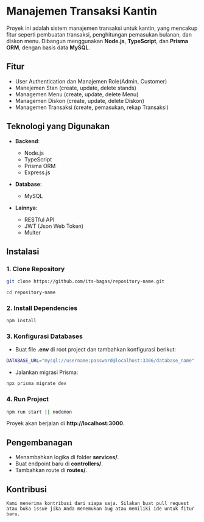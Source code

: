 # **Manajemen Transaksi Kantin**

Proyek ini adalah sistem manajemen transaksi untuk kantin, yang mencakup fitur seperti pembuatan transaksi, penghitungan pemasukan bulanan, dan diskon menu. Dibangun menggunakan **Node.js**, **TypeScript**, dan **Prisma ORM**, dengan basis data **MySQL**.

## **Fitur**

 - User Authentication dan Manajemen Role(Admin, Customer)
 - Manejemen Stan (create, update, delete stands)
 - Managemen Menu (create, update, delete Menu) 
 - Managemen Diskon (create, update, delete Diskon) 
 - Managemen Transaksi (create, pemasukan, rekap Transaksi) 

## **Teknologi yang Digunakan**

- **Backend**:
  - Node.js
  - TypeScript
  - Prisma ORM
  - Express.js

- **Database**:
  - MySQL

- **Lainnya**:
  - RESTful API
  - JWT (Json Web Token)
  - Multer

## **Instalasi**

### **1. Clone Repository**
```bash
git clone https://github.com/its-bagas/repository-name.git

cd repository-name
```

### **2. Install Dependencies**
```bash
npm install 
```

### **3. Konfigurasi Databases**
 - Buat file **.env** di root project dan tambahkan konfigurasi berikut:
```bash
DATABASE_URL="mysql://username:password@localhost:3306/database_name"
```
 - Jalankan migrasi Prisma:
 ```bash
npx prisma migrate dev
```

### **4. Run Project**
```bash
npm run start || nodemon
```
Proyek akan berjalan di **http://localhost:3000**.

## **Pengembanagan**

 - Menambahkan logika di folder **services/**.
 - Buat endpoint baru di **controllers/**.
 - Tambahkan route di **routes/**.

## **Kontribusi**
    Kami menerima kontribusi dari siapa saja. Silakan buat pull request atau buka issue jika Anda menemukan bug atau memiliki ide untuk fitur baru.